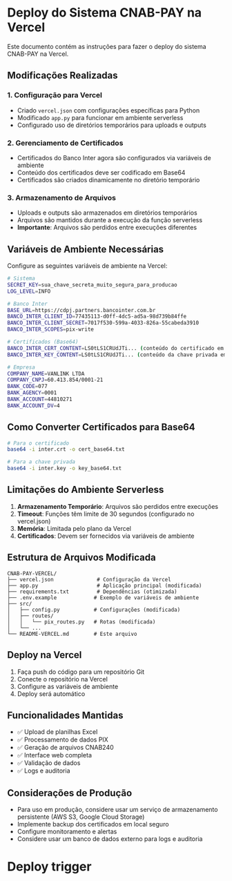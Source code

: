 # Deploy do Sistema CNAB-PAY na Vercel

Este documento contém as instruções para fazer o deploy do sistema CNAB-PAY na Vercel.

## Modificações Realizadas

### 1. Configuração para Vercel
- Criado `vercel.json` com configurações específicas para Python
- Modificado `app.py` para funcionar em ambiente serverless
- Configurado uso de diretórios temporários para uploads e outputs

### 2. Gerenciamento de Certificados
- Certificados do Banco Inter agora são configurados via variáveis de ambiente
- Conteúdo dos certificados deve ser codificado em Base64
- Certificados são criados dinamicamente no diretório temporário

### 3. Armazenamento de Arquivos
- Uploads e outputs são armazenados em diretórios temporários
- Arquivos são mantidos durante a execução da função serverless
- **Importante**: Arquivos são perdidos entre execuções diferentes

## Variáveis de Ambiente Necessárias

Configure as seguintes variáveis de ambiente na Vercel:

```bash
# Sistema
SECRET_KEY=sua_chave_secreta_muito_segura_para_producao
LOG_LEVEL=INFO

# Banco Inter
BASE_URL=https://cdpj.partners.bancointer.com.br
BANCO_INTER_CLIENT_ID=77435113-d0ff-4dc5-ad5a-98d739b84ffe
BANCO_INTER_CLIENT_SECRET=7017f530-599a-4033-826a-55cabeda3910
BANCO_INTER_SCOPES=pix-write

# Certificados (Base64)
BANCO_INTER_CERT_CONTENT=LS0tLS1CRUdJTi... (conteúdo do certificado em Base64)
BANCO_INTER_KEY_CONTENT=LS0tLS1CRUdJTi... (conteúdo da chave privada em Base64)

# Empresa
COMPANY_NAME=VANLINK LTDA
COMPANY_CNPJ=60.413.854/0001-21
BANK_CODE=077
BANK_AGENCY=0001
BANK_ACCOUNT=44810271
BANK_ACCOUNT_DV=4
```

## Como Converter Certificados para Base64

```bash
# Para o certificado
base64 -i inter.crt -o cert_base64.txt

# Para a chave privada
base64 -i inter.key -o key_base64.txt
```

## Limitações do Ambiente Serverless

1. **Armazenamento Temporário**: Arquivos são perdidos entre execuções
2. **Timeout**: Funções têm limite de 30 segundos (configurado no vercel.json)
3. **Memória**: Limitada pelo plano da Vercel
4. **Certificados**: Devem ser fornecidos via variáveis de ambiente

## Estrutura de Arquivos Modificada

```
CNAB-PAY-VERCEL/
├── vercel.json              # Configuração da Vercel
├── app.py                   # Aplicação principal (modificada)
├── requirements.txt         # Dependências (otimizada)
├── .env.example            # Exemplo de variáveis de ambiente
├── src/
│   ├── config.py           # Configurações (modificada)
│   ├── routes/
│   │   └── pix_routes.py   # Rotas (modificada)
│   └── ...
└── README-VERCEL.md        # Este arquivo
```

## Deploy na Vercel

1. Faça push do código para um repositório Git
2. Conecte o repositório na Vercel
3. Configure as variáveis de ambiente
4. Deploy será automático

## Funcionalidades Mantidas

- ✅ Upload de planilhas Excel
- ✅ Processamento de dados PIX
- ✅ Geração de arquivos CNAB240
- ✅ Interface web completa
- ✅ Validação de dados
- ✅ Logs e auditoria

## Considerações de Produção

- Para uso em produção, considere usar um serviço de armazenamento persistente (AWS S3, Google Cloud Storage)
- Implemente backup dos certificados em local seguro
- Configure monitoramento e alertas
- Considere usar um banco de dados externo para logs e auditoria
# Deploy trigger
